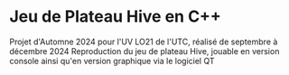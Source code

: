 # Jeu de Plateau Hive en C++
Projet d'Automne 2024 pour l'UV LO21 de l'UTC, réalisé de septembre à décembre 2024
Reproduction du jeu de plateau Hive, jouable en version console ainsi qu'en version graphique via le logiciel QT
